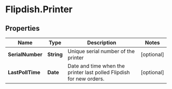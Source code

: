 # Flipdish.Printer

## Properties

Name | Type | Description | Notes
------------ | ------------- | ------------- | -------------
**SerialNumber** | **String** | Unique serial number of the printer | [optional] 
**LastPollTime** | **Date** | Date and time when the printer last polled Flipdish for new orders. | [optional] 


